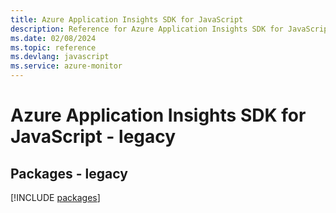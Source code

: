 ```yaml
---
title: Azure Application Insights SDK for JavaScript
description: Reference for Azure Application Insights SDK for JavaScript
ms.date: 02/08/2024
ms.topic: reference
ms.devlang: javascript
ms.service: azure-monitor
---
```

# Azure Application Insights SDK for JavaScript - legacy
## Packages - legacy
[!INCLUDE [packages](application-insights-index.md)]